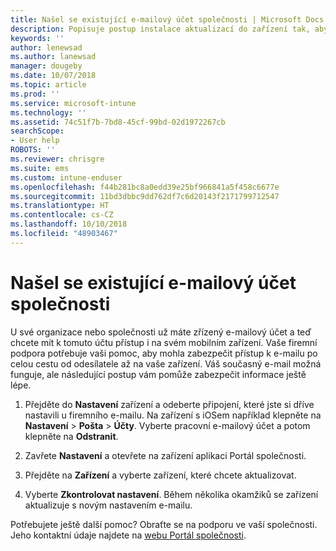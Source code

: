 ```yaml
---
title: Našel se existující e-mailový účet společnosti | Microsoft Docs
description: Popisuje postup instalace aktualizací do zařízení tak, abyste znovu měli přístup ke svému pracovnímu nebo školnímu e-mailu.
keywords: ''
author: lenewsad
ms.author: lanewsad
manager: dougeby
ms.date: 10/07/2018
ms.topic: article
ms.prod: ''
ms.service: microsoft-intune
ms.technology: ''
ms.assetid: 74c51f7b-7bd8-45cf-99bd-02d1972267cb
searchScope:
- User help
ROBOTS: ''
ms.reviewer: chrisgre
ms.suite: ems
ms.custom: intune-enduser
ms.openlocfilehash: f44b281bc8a0edd39e25bf966841a5f458c6677e
ms.sourcegitcommit: 11bd3dbbc9dd762df7c6d20143f2171799712547
ms.translationtype: HT
ms.contentlocale: cs-CZ
ms.lasthandoff: 10/10/2018
ms.locfileid: "48903467"
---
```

# <a name="an-existing-company-email-account-was-found"></a>Našel se existující e-mailový účet společnosti

U své organizace nebo společnosti už máte zřízený e-mailový účet a teď chcete mít k tomuto účtu přístup i na svém mobilním zařízení. Vaše firemní podpora potřebuje vaši pomoc, aby mohla zabezpečit přístup k e-mailu po celou cestu od odesílatele až na vaše zařízení. Váš současný e-mail možná funguje, ale následující postup vám pomůže zabezpečit informace ještě lépe.

1.  Přejděte do **Nastavení** zařízení a odeberte připojení, které jste si dříve nastavili u firemního e-mailu.  Na zařízení s iOSem například klepněte na **Nastavení** > **Pošta** > **Účty**. Vyberte pracovní e-mailový účet a potom klepněte na **Odstranit**.

2.  Zavřete **Nastavení** a otevřete na zařízení aplikaci Portál společnosti.  

3. Přejděte na **Zařízení** a vyberte zařízení, které chcete aktualizovat.

4. Vyberte **Zkontrolovat nastavení**. Během několika okamžiků se zařízení aktualizuje s novým nastavením e-mailu.

Potřebujete ještě další pomoc? Obraťte se na podporu ve vaší společnosti. Jeho kontaktní údaje najdete na [webu Portál společnosti](https://go.microsoft.com/fwlink/?linkid=2010980).
